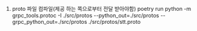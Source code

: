 1. proto 파일 컴파일(제공 하는 쪽으로부터 전달 받아야함)
poetry run python -m grpc_tools.protoc -I ./src/protos --python_out=./src/protos --grpc_python_out=./src/protos ./src/protos/stt.proto